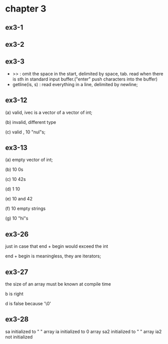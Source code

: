 # chapter 3

## ex3-1

## ex3-2

## ex3-3

* \>\> : omit the space in the start, delimited by space, tab.
    read when there is sth in standard input buffer.("enter" push characters into the buffer)
* getline(is, s) : read everything in a line, delimited by newline;

## ex3-12

(a) valid, ivec is a vector of a vector of int;

(b) invalid, different type

(c) valid , 10 "nul"s;

## ex3-13

(a) empty vector of int;

(b) 10 0s

(c) 10 42s

(d) 1 10

(e) 10 and 42

(f) 10 empty strings

(g) 10 "hi"s

## ex3-26

just in case that end + begin would exceed the int

end + begin is meaningless, they are iterators;

## ex3-27

the size of an array must be known at compile time

b is right 

d is false because '\0'

## ex3-28

sa initialized to " " array
ia initialized to 0 array
sa2 initialized to " " array
ia2 not initialized 
